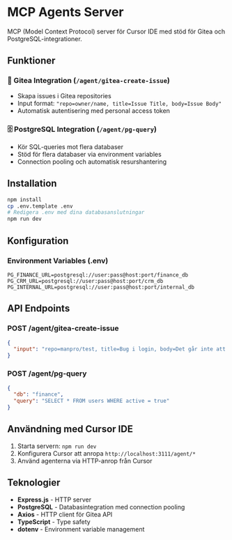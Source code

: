# MCP Agents Server

MCP (Model Context Protocol) server för Cursor IDE med stöd för Gitea och PostgreSQL-integrationer.

## Funktioner

### 🎯 Gitea Integration (`/agent/gitea-create-issue`)
- Skapa issues i Gitea repositories
- Input format: `"repo=owner/name, title=Issue Title, body=Issue Body"`
- Automatisk autentisering med personal access token

### 🗄️ PostgreSQL Integration (`/agent/pg-query`) 
- Kör SQL-queries mot flera databaser
- Stöd för flera databaser via environment variables
- Connection pooling och automatisk resurshantering

## Installation

```bash
npm install
cp .env.template .env
# Redigera .env med dina databasanslutningar
npm run dev
```

## Konfiguration

### Environment Variables (.env)
```
PG_FINANCE_URL=postgresql://user:pass@host:port/finance_db
PG_CRM_URL=postgresql://user:pass@host:port/crm_db  
PG_INTERNAL_URL=postgresql://user:pass@host:port/internal_db
```

## API Endpoints

### POST /agent/gitea-create-issue
```json
{
  "input": "repo=manpro/test, title=Bug i login, body=Det går inte att logga in."
}
```

### POST /agent/pg-query
```json
{
  "db": "finance",
  "query": "SELECT * FROM users WHERE active = true"
}
```

## Användning med Cursor IDE

1. Starta servern: `npm run dev`
2. Konfigurera Cursor att anropa `http://localhost:3111/agent/*`
3. Använd agenterna via HTTP-anrop från Cursor

## Teknologier

- **Express.js** - HTTP server
- **PostgreSQL** - Databasintegration med connection pooling
- **Axios** - HTTP client för Gitea API
- **TypeScript** - Type safety
- **dotenv** - Environment variable management